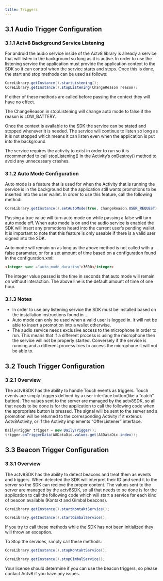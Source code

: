 ```yaml
---
title: Triggers
---
```

## 3.1 Audio Trigger Configuration

### 3.1.1 Actv8 Background Service Listening

For android the audio service inside of the Actv8 library is already a service that will listen in the background so long as it is active.  In order to use the listening service the application must provide the application context to the SDK so it can control when the service starts and stops.
Once this is done, the start and stop methods can be used as follows:

```java
CoreLibrary.getInstance().startListening();
CoreLibrary.getInstance().stopListening(ChangeReason reason);
```

If either of these methods are called before passing the context they will have no effect.

The ChangeReason in stopListening will change auto mode to false if the reason is LOW_BATTERY.

Once the context is available to the SDK the service can be stated and stopped whenever it is needed.  The service will continue to listen so long as it is not stopped which means it can listen even when the application is put into the background.  

The service requires the activity to exist in order to run so it is recommended to call stopListening() in the Activity’s onDestroy() method to avoid any unnecessary crashes.

### 3.1.2 Auto Mode Configuration

Auto mode is a feature that is used for when the Activity that is running the service is in the background but the application still wants promotions to be inserted into the user wallet.  In order to use this feature, call the following method:

```java
CoreLibrary.getInstance().setAutoMode(true, ChangeReason.USER_REQUEST);
```

Passing a true value will turn auto mode on while passing a false will turn auto mode off.  When auto mode is on and the audio service is enabled the SDK will insert any promotions heard into the current user’s pending wallet.  It is important to note that this feature is only useable if there is a valid user signed into the SDK.

Auto mode will remain on as long as the above method is not called with a false parameter, or for a set amount of time based on a configuration found in the configuration.xml:

```html
<integer name ="auto_mode_duration">3600</integer>
```

The integer value passed is the time in seconds that auto mode will remain on without interaction.  The above line is the default amount of time of one hour.

### 3.1.3 Notes

+ In order to use any listening service the SDK must be installed based on the installation instructions found in …
+ Auto mode can only be used when a valid user is logged in.  It will not be able to insert a promotion into a wallet otherwise.
+ The audio service needs exclusive access to the microphone in order to run.  This means that if a different process is using the microphone then the service will not be properly started.  Conversely if the service is running and a different process tries to access the microphone it will not be able to.




## 3.2 Touch Trigger Configuration

### 3.2.1 Overview 

The actv8SDK has the ability to handle Touch events as triggers. Touch events are simply triggers defined by a user interface button(like a “catch” button). The values sent to the server are managed by the actv8SDK, so all that needs to be done is for the application to call the following code when the appropriate button is pressed. The signal will be sent to the server and a promotion will be returned to the corresponding Activity if it extends Actv8Activity, or if the Activity implements “OfferListener” interface.

```java
DailyTrigger trigger = new DailyTrigger();
trigger.onTriggerData(A8DataDic.values.get(A8DataDic.index));
```




## 3.3 Beacon Trigger Configuration

### 3.3.1 Overview 

The actv8SDK has the ability to detect beacons and treat them as events and triggers. When detected the SDK will interpret their ID and send it to the server so the SDK can recieve the proper content. The values sent to the server are managed by the actv8SDK, so all that needs to be done is for the application to call the following code which will start a service for each kind of beacon available (Kontakt and Gimbal beacons).

```java
CoreLibrary.getInstance().startKontaktService();

CoreLibrary.getInstance().startGimbalService();
```

If you try to call these methods while the SDK has not been initialized they will throw an exception.

To Stop the services, simply call these methods:

```java
CoreLibrary.getInstance().stopKontaktService();

CoreLibrary.getInstance().stopGimbalService();
```

Your license should determine if you can use the beacon triggers, so please contact Actv8 if you have any issues.
